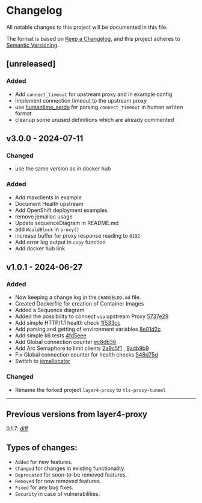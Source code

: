 # Changelog

All notable changes to this project will be documented in this file.

The format is based on [Keep a Changelog](https://keepachangelog.com/en/1.1.0/),
and this project adheres to [Semantic Versioning](https://semver.org/spec/v2.0.0.html).

## [unreleased]

### Added

* Add `connect_timeout` for upstream proxy and in example config
* Implement connection timeout to the upstream proxy
* use [humantime_serde](https://docs.rs/humantime-serde/latest/humantime_serde/) for parsing `connect_timeout` in human written format
* cleanup some unused definitions which are already commented

## v3.0.0 - 2024-07-11

### Changed

* use the same version as in docker hub

### Added

* Add maxclients in example
* Document Health upstream
* Add OpenShift deployment examples
* remove jemalloc usage
* Update sequenceDiagram in README.md
* add `WouldBlock` in `proxy()`
* increase buffer for proxy response reading to `8192`
* Add error log output in `copy` function
* Add docker hub link

## v1.0.1 - 2024-06-27

### Added

* Now keeping a change log in the `CHANGELOG.md` file.
* Created Dockerfile for creation of Container Images
* Added a Sequence diagram
* Added the possibility to connect `via` upstream Proxy [5737e29](https://github.com/git001/tls-proxy-tunnel/commit/5737e29743d814c81fcd91a62ff660f3899a5e08)
* Add simple HTTP/1.1 health check [1f533cc](https://github.com/git001/tls-proxy-tunnel/commit/1f533cc8fb576ff8e4bab4027dc7ebc2662ccec6)
* Add parsing and getting of environment variables [8e01d2c](https://github.com/git001/tls-proxy-tunnel/commit/8e01d2cc78dd1895583517f596982e64df51683a)
* Add simple k6 tests [4fd5eee](https://github.com/git001/tls-proxy-tunnel/commit/4fd5eee5c9b2e18e0a9b53865309080b19c395b2)
* Add Global connection counter [ec8db36](https://github.com/git001/tls-proxy-tunnel/commit/ec8db36d9365dfc3970ac53effa2ac77a7be0f8f)
* Add Arc Semaphore to limit clients [2a9c5f1]( https://github.com/git001/tls-proxy-tunnel/commit/2a9c5f1353af131d118bee2077848791a95c9fc7) , [9adb9b9](https://github.com/git001/tls-proxy-tunnel/commit/9adb9b999152d013de27a1851d142e75336101ba)
* Fix Global connection counter for health checks [548d75d](https://github.com/git001/tls-proxy-tunnel/commit/548d75ded78941120122c41619c2827549aeff58)
* Switch to [jemallocator](https://crates.io/crates/jemallocator)

### Changed

* Rename the forked project `layer4-proxy` to `tls-proxy-tunnel`

-------

## Previous versions from layer4-proxy

0.1.7: [diff](https://code.kiers.eu/jjkiers/layer4-proxy/compare/v0.1.1...v0.1.7)

## Types of changes:

* `Added` for new features.
* `Changed` for changes in existing functionality.
* `Deprecated` for soon-to-be removed features.
* `Removed` for now removed features.
* `Fixed` for any bug fixes.
* `Security` in case of vulnerabilities.
